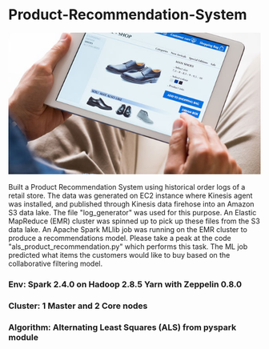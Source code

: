 # Product-Recommendation-System
![alt text](https://github.com/swarupmishal/Product-Recommendation-System/blob/main/extras/preview1529724459413.png)

Built a Product Recommendation System using historical order logs of a retail store. The data was generated on EC2 instance where Kinesis agent was installed, and published through Kinesis data firehose into an Amazon S3 data lake. The file "log_generator" was used for this purpose. An Elastic MapReduce (EMR) cluster was spinned up to pick up these files from the S3 data lake. An Apache Spark MLlib job was running on the EMR cluster to produce a recommendations model. Please take a peak at the code "als_product_recommendation.py" which performs this task. The ML job predicted what items the customers would like to buy based on the collaborative filtering model.

### Env: Spark 2.4.0 on Hadoop 2.8.5 Yarn with Zeppelin 0.8.0
### Cluster: 1 Master and 2 Core nodes
### Algorithm: Alternating Least Squares (ALS) from pyspark module
